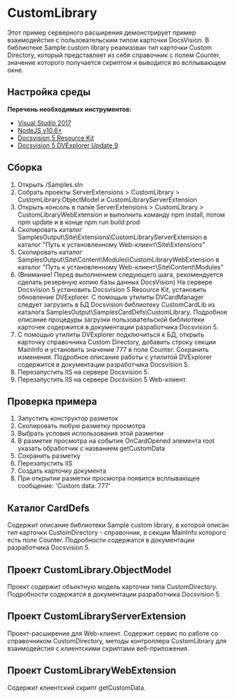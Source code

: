 ﻿# CustomLibrary

Этот пример серверного расширения демонстрирует пример взаимодейстия с пользовательским типом карточки DocsVision.
В библиотеке Sample custom library реализован тип карточки Custom Directory, который представляет из себя справочник
с полем Counter, значение которого получается скриптом и выводится во всплывающем окне.

## Настройка среды

**Перечень необходимых инструментов:** 
* [Visual Studio 2017](https://www.visualstudio.com)
* [NodeJS v10.6+](https://nodejs.org/en/)
* [Docsvision 5 Resource Kit](http://bit.ly/2qEerjr)
* [Docsvision 5 DVExplorer Update 9](http://bit.ly/2sr5DKd)

## Сборка

1. Открыть /Samples.sln
2. Собрать проекты ServerExtensions > CustomLibrary > CustomLibrary.ObjectModel и CustomLibraryServerExtension
4. Открыть консоль в папке ServerExtensions > CustomLibrary > CustomLibraryWebExtension и выполнить команду npm install, потом  npm update и в конце npm run build:prod
5. Скопировать каталог SamplesOutput\Site\Extensions\CustomLibraryServerExtension в каталог "Путь к установленному Web-клиент\Site\Extensions"
4. Скопировать каталог SamplesOutput\Site\Content\Modules\CustomLibraryWebExtension в каталог "Путь к установленному Web-клиент\Site\Content\Modules"
5. (Внимание! Перед выполнением следующего шага, рекомендуется сделать резервную копию базы данных DocsVision)
На сервере Docsvision 5 установить Docsvision 5 Resource Kit, установить обновление DVExplorer. С помощью утилиты DVCardManager следует загрузить 
в БД Docsvision библиотеку CustomCardLib из каталога SamplesOutput\SamplesCardDefs\CustomLibrary. Подробное описание процедуры загрузки пользовательской 
библиотеки карточек содержится в документации разработчика Docsvision 5. 
6. С помощью утилиты DVExplorer подключиться к БД, открыть карточку справочника Custom Directory, добавить строку секции MainInfo 
и установить значение 777 в поле Counter. Сохранить изменения. Подробное описание работы с утилитой DVExplorer содержится в документации 
разработчика Docsvision 5. 
7. Перезапустить IIS на сервере Docsvision 5.
8. Перезапустить IIS на сервере Docsvision 5 Web-клиент.

## Проверка примера

1. Запустить конструктор разметок
2. Скопировать любую разметку просмотра
3. Выбрать условия использования этой разметки
4. В разметке просмотра на событие OnCardOpened элемента root указать обработчик с названием getCustomData 
5. Сохранить разметку
6. Перезапустить IIS
7. Создать карточку документа
8. При открытии разметки просмотра появится всплывающее сообщение: 'Custom data: 777'

## Каталог CardDefs

Содержит описание библиотеки Sample custom library, в которой описан тип карточки CustomDirectory - справочник, в 
секции MainInfo которого есть поле Counter. Подробности содержатся в документации разработчика Docsvision 5.

## Проект CustomLibrary.ObjectModel

Проект содержит объектную модель карточки типа CustomDirectory. Подробности содержатся в документации разработчика Docsvision 5.

## Проект CustomLibraryServerExtension

Проект-расширение для Web-клиент. Содержит сервис по работе со справочником CustomDirectory, методы контроллера CustomLibrary 
для взаимодейстия с клиентскими скриптами веб-приложения.

## Проект CustomLibraryWebExtension

Содержит клиентский скрипт getCustomData.

